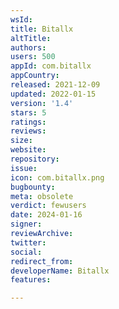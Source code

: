 ```yaml
---
wsId: 
title: Bitallx
altTitle: 
authors: 
users: 500
appId: com.bitallx
appCountry: 
released: 2021-12-09
updated: 2022-01-15
version: '1.4'
stars: 5
ratings: 
reviews: 
size: 
website: 
repository: 
issue: 
icon: com.bitallx.png
bugbounty: 
meta: obsolete
verdict: fewusers
date: 2024-01-16
signer: 
reviewArchive: 
twitter: 
social: 
redirect_from: 
developerName: Bitallx
features: 

---
```


